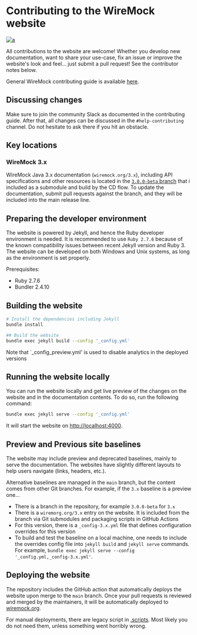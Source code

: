 # Contributing to the WireMock website

[![a](https://img.shields.io/badge/slack-Join%20us-brightgreen?style=flat&logo=slack)](https://slack.wiremock.org/)

All contributions to the website are welcome!
Whether you develop new documentation, want to share your use-case,
fix an issue or improve the website's look and feel...
just submit a pull request!
See the contributor notes below.

General WireMock contributing guide is available [here](https://github.com/wiremock/community/tree/main/contributing).

## Discussing changes

Make sure to join the community Slack as documented in the contributing guide.
After that, all changes can be discussed in the `#help-contributing` channel.
Do not hesitate to ask there if you hit an obstacle.

## Key locations

### WireMock 3.x

WireMock Java 3.x documentation (`wiremock.org/3.x`), including API specifications and other resources is located in the
[`3.0.0-beta` branch](https://github.com/wiremock/wiremock.org/tree/3.0.0-beta)
that i included as a submodule and build by the CD flow.
To update the documentation, submit pull requests against the branch,
and they will be included into the main release line.

## Preparing the developer environment

The website is powered by Jekyll, and hence the Ruby developer environment is needed.
It is recommended to use `Ruby 2.7.6` because of the known compatibility issues between recent Jekyll version and Ruby 3.
The website can be developed on both Windows and Unix systems,
as long as the environment is set properly.

Prerequisites:

- Ruby 2.7.6
- Bundler 2.4.10

## Building the website

```bash
# Install the dependencies including Jekyll
bundle install

## Build the website
bundle exec jekyll build --config '_config.yml'
```

Note that `_config_preview.yml' is used to disable analytics in the deployed versions

## Running the website locally

You can run the website locally and get live preview of the changes
on the website and in the documentation contents.
To do so, run the following command:

```bash
bundle exec jekyll serve --config '_config.yml'
```

It will start the website on [http://localhost:4000](http://localhost:4000).

## Preview and Previous site baselines

The website may include preview and deprecated baselines, mainly to serve the documentation.
The websites have slightly different layouts to help users navigate (links, headers, etc.).

Alternative baselines are managed in the `main` branch,
but the content comes from other Git branches.
For example, if the `3.x` baseline is a preview one...

- There is a branch in the repository, for example `3.0.0-beta` for `3.x`
- There is a `wiremorg.org/3.x` entry on the website.
  It is included from the branch via Git submodules and packaging scripts in GitHub Actions
- For this version, there is a `_config-3.x.yml` file that defines configuration overrides for this version
- To build and test the baseline on a local machine, one needs to include the overrides config file into `jekyll build` and `jekyll serve` commands.
  For example, `bundle exec jekyll serve --config '_config.yml,_config-3.x.yml'`.

## Deploying the website

The repository includes the GitHub action that automatically deploys the website upon
merge to the `main` branch.
Once your pull requests is reviewed and merged by the maintainers,
it will be automatically deployed to [wiremock.org](https://wiremock.org).

For manual deployments, there are legacy script in [.scripts](/.scripts).
Most likely you do not need them, unless something went horribly wrong.
